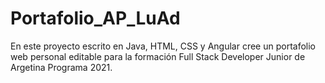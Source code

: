 # Portafolio_AP_LuAd
En este proyecto escrito en Java, HTML, CSS y Angular cree un portafolio web personal editable para la formación Full Stack Developer Junior de Argetina Programa 2021.
